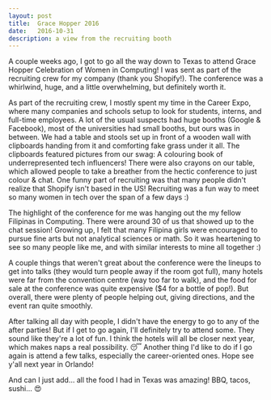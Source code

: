 ```yaml
---
layout: post
title:  Grace Hopper 2016
date:   2016-10-31
description: a view from the recruiting booth
---
```


A couple weeks ago, I got to go all the way down to Texas to attend Grace Hopper Celebration of Women in Computing!
I was sent as part of the recruiting crew for my company (thank you Shopify!).
The conference was a whirlwind, huge, and a little overwhelming, but definitely worth it.

As part of the recruiting crew, I mostly spent my time in the Career Expo,
where many companies and schools setup to look for students, interns, and full-time employees.
A lot of the usual suspects had huge booths (Google & Facebook),
most of the universities had small booths, but ours was in between. 
We had a table and stools set up in front of a wooden wall with clipboards handing from it and comforting fake grass under it all.
The clipboards featured pictures from our swag: A colouring book of underrepresented tech influencers!
There were also crayons on our table, which allowed people to take a breather from the hectic conference to just colour & chat.
One funny part of recruiting was that many people didn't realize that Shopify isn't based in the US!
Recruiting was a fun way to meet so many women in tech over the span of a few days :)

The highlight of the conference for me was hanging out the my fellow Filipinas in Computing.
There were around 30 of us that showed up to the chat session!
Growing up, I felt that many Filipina girls were encouraged to pursue fine arts but not analytical sciences or math.
So it was heartening to see so many people like me, and with similar interests to mine all together :)

A couple things that weren't great about the conference were the lineups to get into talks (they would turn people away if the room got full), many hotels were far from the convention centre (way too far to walk), and the food for sale at the conference was quite expensive ($4 for a bottle of pop!). But overall, there were plenty of people helping out, giving directions, and the event ran quite smoothly.

After talking all day with people, I didn't have the energy to go to any of the after parties! But if I get to go again, I'll definitely try to attend some.
They sound like they're a lot of fun.
I think the hotels will all be closer next year, which makes naps a real possibility. 😴  Another thing I'd like to do if I go again is attend a few talks, especially the career-oriented ones. Hope see y'all next year in Orlando!

And can I just add... all the food I had in Texas was amazing! BBQ, tacos, sushi... 😍
